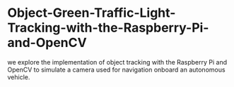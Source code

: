 # Object-Green-Traffic-Light-Tracking-with-the-Raspberry-Pi-and-OpenCV
we explore the implementation of object tracking with the Raspberry Pi and OpenCV to simulate a camera used for navigation onboard an autonomous vehicle.
